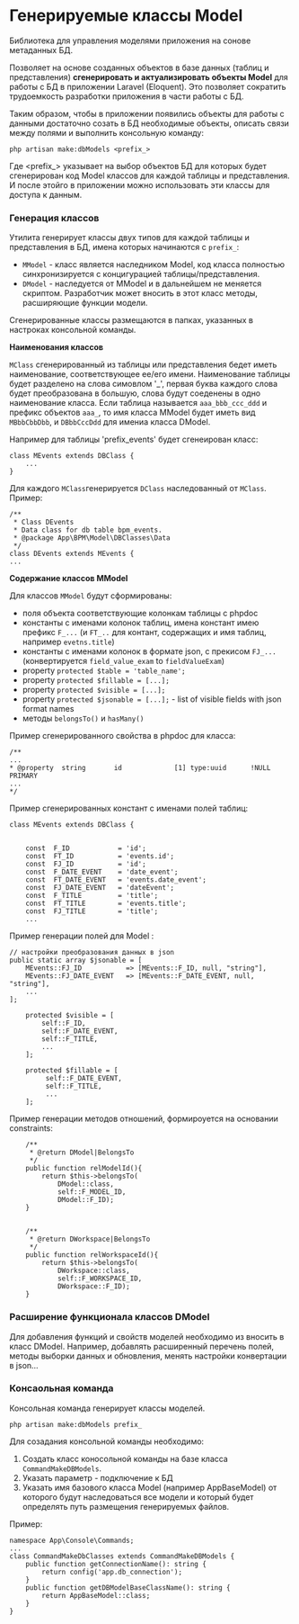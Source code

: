 
# Генерируемые классы Model 

Библиотека для управления моделями приложения на сонове метаданных БД.

Позволяет на основе созданных объектов в базе данных (таблиц и представления)
**сгенерировать и актуализировать объекты Model** для работы с БД 
в приложении Laravel (Eloquent). 
Это позволяет сократить трудоемкость разработки приложения в части 
работы с БД.   

Таким образом, чтобы в приложении появились объекты для работы 
с данными достаточно созать в БД необходимые объекты, описать связи между полями 
и выполнить консольную команду:

    php artisan make:dbModels <prefix_>

Где <prefix_> указывает на выбор объектов БД для которых будет сгенерирован код
Model классов для каждой таблицы и представления.
И после этойго в приложении можно использовать эти классы для доступа к данным.


### Генерация классов 
 
Утилита генерирует классы двух типов для каждой таблицы и представления
в БД, имена которых начинаются с `prefix_`:

* `MModel` - класс является наследником Model, код класса полностью
синхронизируется с концигурацией таблицы/представления.  
* `DModel` - наследуется от MModel и в дальнейшем не меняется скриптом. 
Разработчик может вносить в этот класс методы, 
расширяющие функции модели.
 
Сгенерированные классы размещаются в папках, 
указанных в настроках консольной команды.

**Наименования классов**

``MClass`` сгенерированный из таблицы или представления 
бедет иметь наименование, соответствующее ее/его имени. 
Наименование таблицы будет разделено на слова симовлом '_',
первая буква каждого слова будет преобразована в большую,
слова будут соеденены в одно наименование класса.
Если таблица называется  `aaa_bbb_ccc_ddd` и префикс объектов `aaa_`,
то имя класса MModel будет иметь вид `MBbbCbbDbb`,
и `DBbbCccDdd` для имениа класса DModel.

Например для таблицы 'prefix_events' будет сгенеирован класс:

    class MEvents extends DBClass {
        ...
    }
 
 
Для каждого `MClass`генерируется `DClass` наследованный от `MClass`.
Пример:  

    /**
     * Class DEvents
     * Data class for db table bpm_events.
     * @package App\BPM\Model\DBClasses\Data
     */
    class DEvents extends MEvents {
    ...

 
**Содержание классов MModel**  

Для классов ``MModel`` будут сформированы:
 
* поля объекта соответствующие колонкам таблицы с phpdoc
* константы с именами колонок таблиц, имена констант имею префикс `F_...` 
(и `FT_..` для контант, содержащих и имя таблиц, например `evetns.title`)
* константы с именами колонок в формате json, с прекисом  `FJ_...` 
(конвертируется `field_value_exam` to `fieldValueExam`)
* property `protected $table = 'table_name';`
* property `protected $fillable = [...];`
* property `protected $visible = [...];`
* property `protected $jsonable = [...];` - list of visible fields
with json format names 
* методы `belongsTo()` и `hasMany()`

Пример сгенерированного свойства в phpdoc для класса:
    
    /**
    ...
    * @property  string       id             [1] type:uuid      !NULL PRIMARY
    ...
    */
  
Пример сгенерированных констант с именами полей таблиц:

    class MEvents extends DBClass {
    
    
        const  F_ID            = 'id';
        const  FT_ID           = 'events.id';
        const  FJ_ID           = 'id';
        const  F_DATE_EVENT    = 'date_event';
        const  FT_DATE_EVENT   = 'events.date_event';
        const  FJ_DATE_EVENT   = 'dateEvent';
        const  F_TITLE         = 'title';
        const  FT_TITLE        = 'events.title';
        const  FJ_TITLE        = 'title';
        ...


Пример генерации полей для Model :

    // настройки преобразования данных в json
    public static array $jsonable = [
        MEvents::FJ_ID           => [MEvents::F_ID, null, "string"],
        MEvents::FJ_DATE_EVENT   => [MEvents::F_DATE_EVENT, null, "string"],
        ...
    ];

		protected $visible = [
			self::F_ID,
			self::F_DATE_EVENT,
			self::F_TITLE,
			...
		];

		protected $fillable = [
			 self::F_DATE_EVENT,
			 self::F_TITLE,
			 ...
		]; 


Пример генерации методов отношений, формироуется на основании constraints:

        /**
         * @return DModel|BelongsTo
         */
        public function relModelId(){
            return $this->belongsTo(
                DModel::class,
                self::F_MODEL_ID, 
                DModel::F_ID);
        }


        /**
         * @return DWorkspace|BelongsTo
         */
        public function relWorkspaceId(){
            return $this->belongsTo(
                DWorkspace::class,
                self::F_WORKSPACE_ID, 
                DWorkspace::F_ID);
        }


### Расширение функционала классов DModel 

Для добавления функций и свойств моделей необходимо 
из вносить в класс DModel. Например, добавлять расширенный перечень полей,
методы выборки данных и обновления, менять настройки конвертации в json...


### Консаольная команда

Консольная команда генерирует классы моделей. 
    
    php artisan make:dbModels prefix_

Для созадания консольной команды необходимо:
 1. Создать класс коносольной команды на базе класса `CommandMakeDBModels`.
 2. Указать параметр - подключение к БД
 3. Указать имя базового класса Model (например AppBaseModel)
 от которого будут наследоваться все модели и который будет определять путь 
 размещения генерируемых файлов.
 
 Пример:
   

    namespace App\Console\Commands;
    ...    
    class CommandMakeDbClasses extends CommandMakeDBModels {
        public function getConnectionName(): string {
            return config('app.db_connection');
        }
        public function getDBModelBaseClassName(): string {
            return AppBaseModel::class;
        }
    }

